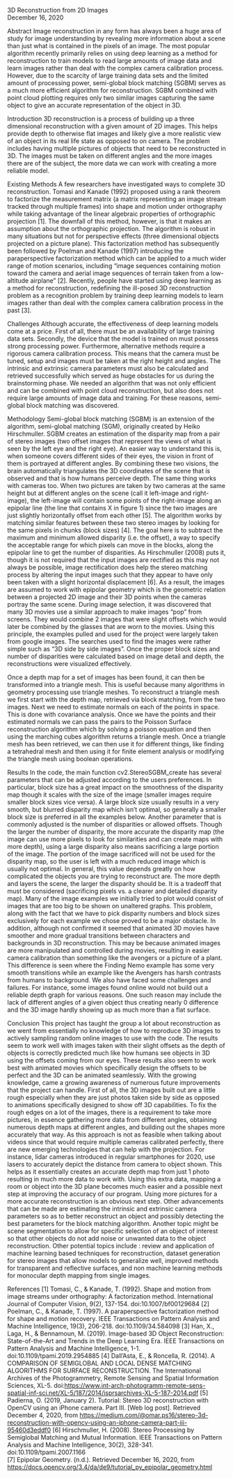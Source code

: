 3D Reconstruction from 2D Images  
December 16, 2020

Abstract
Image reconstruction in any form has always been a huge area of study for image understanding by revealing more information about a scene than just what is contained in the pixels of an image. The most popular algorithm recently primarily relies on using deep learning as a method for reconstruction to train models to read large amounts of image data and learn images rather than deal with the complex camera calibration process. However, due to the scarcity of large training data sets and the limited amount of processing power, semi-global block matching (SGBM) serves as a much more efficient algorithm for reconstruction. SGBM combined with point cloud plotting requires only two similar images capturing the same object to give an accurate representation of the object in 3D. 

Introduction
3D reconstruction is a process of building up a three dimensional reconstruction with a given amount of 2D images. This helps provide depth to otherwise flat images and likely give a more realistic view of an object in its real life state as opposed to on camera. The problem includes having multiple pictures of objects that need to be reconstructed in 3D. The images must be taken on different angles and the more images there are of the subject, the more data we can work with creating a more reliable model. 

Existing Methods
A few researchers have investigated ways to complete 3D reconstruction. Tomasi and Kanade (1992) proposed using a rank theorem to factorize the measurement matrix (a matrix representing an image stream tracked through multiple frames) into shape and motion under orthography while taking advantage of the linear algebraic properties of orthographic projection [1]. The downfall of this method, however, is that it makes an assumption about the orthographic projection. The algorithm is robust in many situations but not for perspective effects (three dimensional objects projected on a picture plane). This factorization method has subsequently been followed by Poelman and Kanade (1997) introducing the paraperspective factorization method which can be applied to a much wider range of motion scenarios, including “image sequences containing motion toward the camera and aerial image sequences of terrain taken from a low-altitude airplane” [2]. Recently, people have started using deep learning as a method for reconstruction, redefining the ill-posed 3D reconstruction problem as a recognition problem by training deep learning models to learn images rather than deal with the complex camera calibration process in the past [3]. 

Challenges
Although accurate, the effectiveness of deep learning models come at a price. First of all, there must be an availability of large training data sets. Secondly, the device that the model is trained on must possess strong processing power. Furthermore, alternative methods require a rigorous camera calibration process. This means that the camera must be tuned, setup and images must be taken at the right height and angles. The intrinsic and extrinsic camera parameters must also be calculated and retrieved successfully which served as huge obstacles for us during the brainstorming phase. We needed an algorithm that was not only efficient and can be combined with point cloud reconstruction, but also does not require large amounts of image data and training. For these reasons, semi-global block matching was discovered. 


Methodology
Semi-global block matching (SGBM) is an extension of the algorithm, semi-global matching (SGM), originally created by Heiko Hirschmuller. SGBM creates an estimation of the disparity map from a pair of stereo images (two offset images that represent the views of what is seen by the left eye and the right eye). An easier way to understand this is, when someone covers different sides of their eyes, the vision in front of them is portrayed at different angles. By combining these two visions, the brain automatically triangulates the 3D coordinates of the scene that is observed and that is how humans perceive depth. The same thing works with cameras too. When two pictures are taken by two cameras at the same height but at different angles on the scene (call it left-image and right-image), the left-image will contain some points of the right-image along an epipolar line (the line that contains X in figure 1) since the two images are just slightly horizontally offset from each other [5]. 
The algorithm works by matching similar features between these two stereo images by looking for the same pixels in chunks (block sizes) [4]. The goal here is to subtract the maximum and minimum allowed disparity (i.e. the offset), a way to specify the acceptable range for which pixels can move in the blocks, along the epipolar line to get the number of disparities. 
As Hirschmuller (2008) puts it, though it is not required that the input images are rectified as this may not always be possible, image rectification does help the stereo matching process by altering the input images such that they appear to have only been taken with a slight horizontal displacement [6]. As a result, the images are assumed to work with epipolar geometry which is the geometric relation between a projected 2D image and their 3D points when the cameras portray the same scene. 
During image selection, it was discovered that many 3D movies use a similar approach to make images “pop” from screens. They would combine 2 images that were slight offsets which would later be combined by the glasses that are worn to the movies. Using this principle, the examples pulled and used for the project were largely taken from google images. The searches used to find the images were rather simple such as “3D side by side images”.  Once the proper block sizes and number of disparities were calculated based on image detail and depth, the reconstructions were visualized effectively. 

Once a depth map for a set of images has been found, it can then be transformed into a triangle mesh. This is useful because many algorithms in geometry processing use triangle meshes.
To reconstruct a triangle mesh we first start with the depth map, retrieved via block matching, from the two images. Next we need to estimate normals on each of the points in space. This is done with covariance analysis. Once we have the points and their estimated normals we can pass the pairs to the Poisson Surface reconstruction algorithm which by solving a poisson equation and then using the marching cubes algorithm returns a triangle mesh. Once a triangle mesh has been retrieved, we can then use it for different things, like finding a tetrahedral mesh and then using it for finite element analysis or modifying the triangle mesh using boolean operations.   


Results
In the code, the main function cv2.StereoSGBM_create has several parameters that can be adjusted according to the users preferences. In particular, block size has a great impact on the smoothness of the disparity map though it scales with the size of the image (smaller images require smaller block sizes vice versa). A large block size usually results in a very smooth, but blurred disparity map which isn’t optimal, so generally a smaller block size is preferred in all the examples below. Another parameter that is commonly adjusted is the number of disparities or allowed offsets. Though the larger the number of disparity, the more accurate the disparity map (the image can use more pixels to look for similarities and can create maps with more depth), using a large disparity also means sacrificing a large portion of the image. The portion of the image sacrificed will not be used for the disparity map, so the user is left with a much reduced image which is usually not optimal. In general, this value depends greatly on how complicated the objects you are trying to reconstruct are. The more depth and layers the scene, the larger the disparity should be. It is a tradeoff that must be considered (sacrificing pixels vs. a clearer and detailed disparity map).
Many of the image examples we initially tried to plot would consist of images that are too big to be shown on unaltered graphs. This problem, along with the fact that we have to pick disparity numbers and block sizes exclusively for each example we chose proved to be a major obstacle. 
In addition, although not confirmed it seemed that animated 3D movies have smoother and more gradual transitions between  characters and backgrounds in 3D reconstruction. This may be because animated images are more manipulated and controlled during movies, resulting in easier camera calibration than something like the avengers or a picture of a plant. This difference is seen where the Finding Nemo example has some very smooth transitions while an example like the Avengers has harsh contrasts from humans to background. 
We also have faced some challenges and failures. For instance, some images found online would not build out a reliable depth graph for various reasons. One such reason may include the lack of different angles of a given object thus creating nearly 0 difference and the 3D image hardly showing up as much more than a flat surface. 


Conclusion 
This project has taught the group a lot about reconstruction as we went from essentially no knowledge of how to reproduce 3D images to actively sampling random online images to use with the code. The results seem to work well with images taken with their slight offsets as the depth of objects is correctly predicted much like how humans see objects in 3D using the offsets coming from our eyes. These results also seem to work best with animated movies which specifically design the offsets to be perfect and the 3D can be animated seamlessly.
With the growing knowledge, came a growing awareness of numerous future improvements that the project can handle. First of all, the 3D images built out are a little rough especially when they are just photos taken side by side as opposed to animations specifically designed to show off 3D capabilities. To fix the rough edges on a lot of the images, there is a requirement to take more pictures, in essence gathering more data from different angles, obtaining numerous depth maps at different angles, and building out the shapes more accurately that way.
As this approach is not as feasible when talking about videos since that would require multiple cameras calibrated perfectly, there are new emerging technologies that can help with the projection. For instance, lidar cameras introduced in regular smartphones for 2020, use lasers to accurately depict the distance from camera to object shown. This helps as it essentially creates an accurate depth map from just 1 photo resulting in much more data to work with. Using this extra data, mapping a room or object into the 3D plane becomes much easier and a possible next step at improving the accuracy of our program. 
Using more pictures for a more accurate reconstruction is an obvious next step. Other advancements that can be made are estimating the intrinsic and extrinsic camera parameters so as to better reconstruct an object and possibly detecting the best parameters for the block matching algorithm. Another topic might be scene segmentation to allow for specific selection of an object of interest so that other objects do not add noise or unwanted data to the object reconstruction. Other potential topics include : review and application of machine learning based techniques for reconstruction, dataset generation for stereo images that allow models to generalize well, improved methods for transparent and reflective surfaces, and non machine learning methods for monocular depth mapping from single images. 
	

References 
[1] Tomasi, C., & Kanade, T. (1992). Shape and motion from image streams under orthography: A factorization method. International Journal of Computer Vision, 9(2), 137-154. doi:10.1007/bf00129684
[2] Poelman, C., & Kanade, T. (1997). A paraperspective factorization method for shape and motion recovery. IEEE Transactions on Pattern Analysis and Machine Intelligence, 19(3), 206-218. doi:10.1109/34.584098
[3] Han, X., Laga, H., & Bennamoun, M. (2019). Image-based 3D Object Reconstruction: State-of-the-Art and Trends in the Deep Learning Era. IEEE Transactions on Pattern Analysis and Machine Intelligence, 1-1. doi:10.1109/tpami.2019.2954885
[4] Dall’Asta, E., & Roncella, R. (2014). A COMPARISON OF SEMIGLOBAL AND LOCAL DENSE MATCHING ALGORITHMS FOR SURFACE RECONSTRUCTION. The International Archives of the Photogrammetry, Remote Sensing and Spatial Information Sciences, XL-5. doi:https://www.int-arch-photogramm-remote-sens-spatial-inf-sci.net/XL-5/187/2014/isprsarchives-XL-5-187-2014.pdf
[5] Padierna, O. (2019, January 2). Tutorial: Stereo 3D reconstruction with OpenCV using an iPhone camera. Part III. [Web log post]. Retrieved December 4, 2020, from https://medium.com/@omar.ps16/stereo-3d-reconstruction-with-opencv-using-an-iphone-camera-part-iii-95460d3eddf0
[6] Hirschmuller, H. (2008). Stereo Processing by Semiglobal Matching and Mutual Information. IEEE Transactions on Pattern Analysis and Machine Intelligence, 30(2), 328-341. doi:10.1109/tpami.2007.1166\
[7] Epipolar Geometry. (n.d.). Retrieved December 16, 2020, from https://docs.opencv.org/3.4/da/de9/tutorial_py_epipolar_geometry.html

